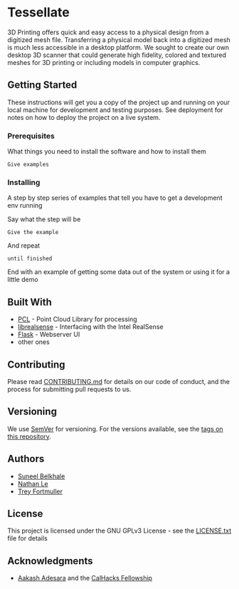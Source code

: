 # Tessellate

3D Printing offers quick and easy access to a physical design from a digitized mesh file. Transferring a physical model back into a digitized mesh is much less accessible in a desktop platform. We sought to create our own desktop 3D scanner that could generate high fidelity, colored and textured meshes for 3D printing or including models in computer graphics.

## Getting Started

These instructions will get you a copy of the project up and running on your local machine for development and testing purposes. See deployment for notes on how to deploy the project on a live system.

### Prerequisites

What things you need to install the software and how to install them

```
Give examples
```

### Installing

A step by step series of examples that tell you have to get a development env running

Say what the step will be

```
Give the example
```

And repeat

```
until finished
```

End with an example of getting some data out of the system or using it for a little demo

## Built With

* [PCL](https://github.com/PointCloudLibrary/pcl) - Point Cloud Library for processing
* [librealsense](https://github.com/IntelRealSense/librealsense) - Interfacing with the Intel RealSense
* [Flask](https://github.com/pallets/flask) - Webserver UI
* other ones

## Contributing

Please read [CONTRIBUTING.md](CONTRIBUTING.md) for details on our code of conduct, and the process for submitting pull requests to us.

## Versioning

We use [SemVer](http://semver.org/) for versioning. For the versions available, see the [tags on this repository](https://github.com/Tessellate3D/tessellate/tags). 

## Authors

* [Suneel Belkhale](https://github.com/suneelbelkhale)
* [Nathan Le](https://github.com/nathan-le)
* [Trey Fortmuller](https://github.com/treyfortmuller)

## License

This project is licensed under the GNU GPLv3 License - see the [LICENSE.txt](LICENSE.txt) file for details

## Acknowledgments

* [Aakash Adesara](www.aakashadesara.com) and the [CalHacks Fellowship](https://medium.com/cal-hacks/the-cal-hacks-fellowship-transcending-beyond-the-hack-468a84a9db06)

